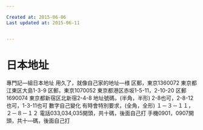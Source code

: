 ```yaml
---

Created at: 2015-06-06
Last updated at: 2015-06-11


---
```


# 日本地址


專門記—組日本地址
用久了，就像自己家的地址—様
区郵，東京1360072
東京都江東区大島1-3-9
区郵，東京1070052
東京都港区赤坂1-5-11，2-10-20
区郵1690074
東京都新宿区北新宿2-4-8
地址號碼，(半角，半形)
2-8也可，2-8-12也可，1-3-11也可
數字自己變化
有時會特別要求，(全角，全形)
１－３－１１，２－８－１２
電話033,034,035開頭，共十碼，後面自己打
手機0901，0907開頭，共十—碼，後面自己打

